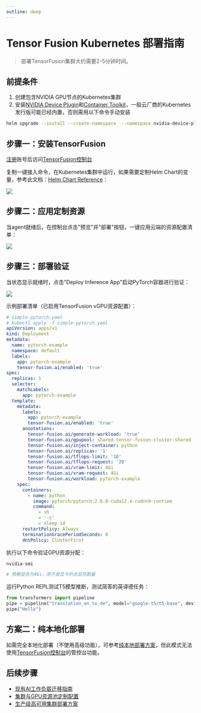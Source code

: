 ```yaml
---
outline: deep
---
```


# Tensor Fusion Kubernetes 部署指南

> 部署TensorFusion集群大约需要2-5分钟时间。

## 前提条件

1. 创建包含NVIDIA GPU节点的Kubernetes集群
2. 安装[NVIDIA Device Plugin](https://github.com/NVIDIA/k8s-device-plugin?tab=readme-ov-file#deploying-via-helm-install-with-a-direct-url-to-the-helm-package)和[Container Toolkit](https://docs.nvidia.com/datacenter/cloud-native/container-toolkit/latest/install-guide.html#configuring-containerd-for-kubernetes)，一般云厂商的Kubernetes发行版可能已经内置，否则需用以下命令手动安装

```bash
helm upgrade --install --create-namespace  --namespace nvidia-device-plugin --repo https://nvidia.github.io/k8s-device-plugin/  nvdp nvidia-device-plugin
```

## 步骤一：安装TensorFusion

[注册](https://accounts.tensor-fusion.ai/sign-up)账号后访问[TensorFusion控制台](https://app.tensor-fusion.ai/workbench)

复制一键接入命令，在Kubernetes集群中运行，如果需要定制Helm Chart的变量，参考此文档：[Helm Chart Reference](/zh/reference/helm-install-values.md)：

![](https://cdn.tensor-fusion.ai/install-tf.png)

## 步骤二：应用定制资源

当agent就绪后，在控制台点击"预览"并"部署"按钮，一键应用云端的资源配置清单：

![](https://cdn.tensor-fusion.ai/tf-apply-cr.png)

## 步骤三：部署验证

当状态显示就绪时，点击"Deploy Inference App"启动PyTorch容器进行验证：

![](https://cdn.tensor-fusion.ai/verify-tf-cluster.png)

示例部署清单（已启用TensorFusion vGPU资源配置）：

```yaml
# simple-pytorch.yaml
# kubectl apply -f simple-pytorch.yaml
apiVersion: apps/v1
kind: Deployment
metadata:
  name: pytorch-example
  namespace: default
  labels:
    app: pytorch-example
    tensor-fusion.ai/enabled: 'true'
spec:
  replicas: 1
  selector:
    matchLabels:
      app: pytorch-example
  template:
    metadata:
      labels:
        app: pytorch-example
        tensor-fusion.ai/enabled: 'true'
      annotations:
        tensor-fusion.ai/generate-workload: 'true'
        tensor-fusion.ai/gpupool: shared-tensor-fusion-cluster-shared
        tensor-fusion.ai/inject-container: python
        tensor-fusion.ai/replicas: '1'
        tensor-fusion.ai/tflops-limit: '10'
        tensor-fusion.ai/tflops-request: '20'
        tensor-fusion.ai/vram-limit: 4Gi
        tensor-fusion.ai/vram-request: 4Gi
        tensor-fusion.ai/workload: pytorch-example
    spec:
      containers:
        - name: python
          image: pytorch/pytorch:2.6.0-cuda12.4-cudnn9-runtime
          command:
            - sh
            - '-c'
            - sleep 1d
      restartPolicy: Always
      terminationGracePeriodSeconds: 0
      dnsPolicy: ClusterFirst
```

执行以下命令验证GPU资源分配：

```bash
nvidia-smi

# 预期显存为4Gi，而不是显卡的总显存数量
```

运行Python REPL测试T5模型推断，测试简答的英译德任务：

```python
from transformers import pipeline
pipe = pipeline("translation_en_to_de", model="google-t5/t5-base", device="cuda:0")
pipe("Hello")
```

## 方案二：纯本地化部署

如需完全本地化部署（不使用高级功能），可参考[纯本地部署方案](/zh/guide/recipes/deploy-k8s-local-mode.md)，但此模式无法使用[TensorFusion控制台](https://app.tensor-fusion.ai/workbench)的管控台功能。

## 后续步骤

- [现有AI工作负载迁移指南](/zh/guide/recipes/migrate-existing.md)
- [集群与GPU资源池定制配置](/zh/guide/recipes/configure-qos-and-pricing.md)
- [生产级高可用集群部署方案](/zh/guide/recipes/production-grade-deployment.md)
